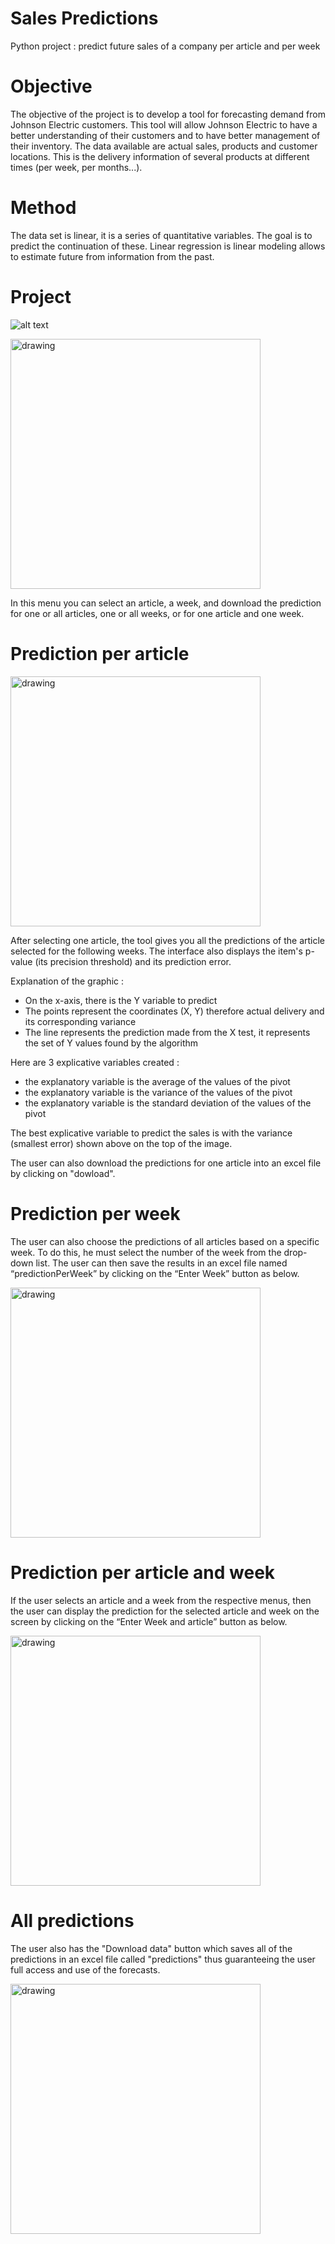 # Sales Predictions
Python project : predict future sales of a company per article and per week

# Objective

The objective of the project is to develop a tool for forecasting demand from Johnson Electric customers. This tool will allow Johnson Electric to have a better understanding of their customers and to have better management of their inventory. The data available are actual sales, products and customer locations. This is the delivery information of several products at different times (per week, per months...).

# Method

The data set is linear, it is a series of quantitative variables. The goal is to predict the continuation of these. Linear regression is linear modeling allows to estimate future from information from the past.

# Project

![alt text](https://github.com/Ainara2828/Sales-Prediction/blob/main/images/menu.PNG?raw=true)

<img src="https://github.com/Ainara2828/Sales-Prediction/tree/main/images/menu.PNG" alt="drawing" width="400"/>

In this menu you can select an article, a week, and download the prediction for one or all articles, one or all weeks, or for one article and one week.

# Prediction per article


<img src="https://github.com/Ainara2828/Sales-Prediction/tree/main/images/article.PNG" alt="drawing" width="400"/>

After selecting one article, the tool gives you all the predictions of the article selected for the following weeks. The interface also displays the item's p-value (its precision threshold) and its prediction error.

Explanation of the graphic :

- On the x-axis, there is the Y variable to predict
- The points represent the coordinates (X, Y) therefore actual delivery and its corresponding variance
- The line represents the prediction made from the X test, it represents the set of Y values found by the algorithm

Here are 3 explicative variables created :

- the explanatory variable is the average of the values of the pivot
- the explanatory variable is the variance of the values of the pivot
- the explanatory variable is the standard deviation of the values of the pivot

The best explicative variable to predict the sales is with the variance (smallest error) shown above on the top of the image.

The user can also download the predictions for one article into an excel file by clicking on "dowload".

# Prediction per week

The user can also choose the predictions of all articles based on a specific week. To do this, he must select the number of the week from the drop-down list. The user can then save the results in an excel file named “predictionPerWeek” by clicking on the “Enter Week” button as below.


<img src="https://github.com/Ainara2828/Sales-Prediction/tree/main/images/week.PNG" alt="drawing" width="400"/>

# Prediction per article and week

If the user selects an article and a week from the respective menus, then the user can display the prediction for the selected article and week on the screen by clicking on the “Enter Week and article” button as below.



<img src="https://github.com/Ainara2828/Sales-Prediction/tree/main/images/weekAndArticle.PNG" alt="drawing" width="400"/>

# All predictions

The user also has the "Download data" button which saves all of the predictions in an excel file called "predictions" thus guaranteeing the user full access and use of the forecasts.


<img src="https://github.com/Ainara2828/Sales-Prediction/tree/main/images/download.PNG" alt="drawing" width="400"/>


